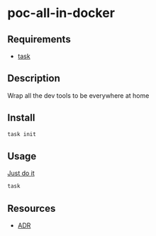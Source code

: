 # poc-all-in-docker

## Requirements

* [task](https://taskfile.dev/installation/)

## Description

Wrap all the dev tools to be everywhere at home

## Install

```bash
task init
```

## Usage

[Just do it](https://static.ffx.io/images/$zoom_1%2C$multiply_0.7732%2C$ratio_1.777778%2C$width_485%2C$x_53%2C$y_54/t_crop_custom/q_86%2Cf_auto/f54a63f81d65d0b5b4db5f2235bbe665f5310227)
```bash
task
```

## Resources

* [ADR](./docs/adr/yyyymmdd-template.md)
